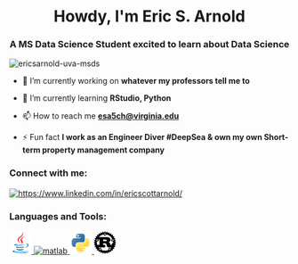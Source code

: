 <h1 align="center">Howdy, I'm Eric S. Arnold</h1>
<h3 align="center">A MS Data Science Student excited to learn about Data Science</h3>

<p align="left"> <img src="https://komarev.com/ghpvc/?username=ericsarnold-uva-msds&label=Profile%20views&color=0e75b6&style=flat" alt="ericsarnold-uva-msds" /> </p>

- 🔭 I’m currently working on **whatever my professors tell me to**

- 🌱 I’m currently learning **RStudio, Python**

- 📫 How to reach me **esa5ch@virginia.edu**

- ⚡ Fun fact **I work as an Engineer Diver #DeepSea & own my own Short-term property management company**

<h3 align="left">Connect with me:</h3>
<p align="left">
<a href="https://linkedin.com/in/https://www.linkedin.com/in/ericscottarnold/" target="blank"><img align="center" src="https://raw.githubusercontent.com/rahuldkjain/github-profile-readme-generator/master/src/images/icons/Social/linked-in-alt.svg" alt="https://www.linkedin.com/in/ericscottarnold/" height="30" width="40" /></a>
</p>

<h3 align="left">Languages and Tools:</h3>
<p align="left"> <a href="https://www.java.com" target="_blank" rel="noreferrer"> <img src="https://raw.githubusercontent.com/devicons/devicon/master/icons/java/java-original.svg" alt="java" width="40" height="40"/> </a> <a href="https://www.mathworks.com/" target="_blank" rel="noreferrer"> <img src="https://upload.wikimedia.org/wikipedia/commons/2/21/Matlab_Logo.png" alt="matlab" width="40" height="40"/> </a> <a href="https://www.python.org" target="_blank" rel="noreferrer"> <img src="https://raw.githubusercontent.com/devicons/devicon/master/icons/python/python-original.svg" alt="python" width="40" height="40"/> </a> <a href="https://www.rust-lang.org" target="_blank" rel="noreferrer"> <img src="https://raw.githubusercontent.com/devicons/devicon/master/icons/rust/rust-plain.svg" alt="rust" width="40" height="40"/> </a> </p>
